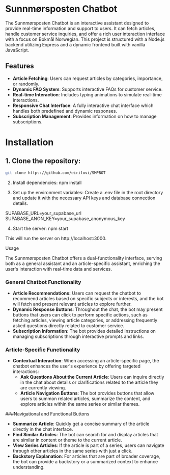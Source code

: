 # Sunnmørsposten Chatbot

The Sunnmørsposten Chatbot is an interactive assistant designed to provide real-time information and support to users. It can fetch articles, handle customer service inquiries, and offer a rich user interaction interface with a focus on Bokmål Norwegian. This project is structured with a Node.js backend utilizing Express and a dynamic frontend built with vanilla JavaScript.

## Features

- **Article Fetching**: Users can request articles by categories, importance, or randomly.
- **Dynamic FAQ System**: Supports interactive FAQs for customer service.
- **Real-time Interaction**: Includes typing animations to simulate real-time interactions.
- **Responsive Chat Interface**: A fully interactive chat interface which handles both predefined and dynamic responses.
- **Subscription Management**: Provides information on how to manage subscriptions.

# Installation

## 1. Clone the repository:
```bash
git clone https://github.com/eirilovi/SMPBOT
```

2. Install dependencies:
npm install

3. Set up the environment variables:
Create a .env file in the root directory and update it with the necessary API keys and database connection details.

SUPABASE_URL=your_supabase_url
SUPABASE_ANON_KEY=your_supabase_anonymous_key


4. Start the server:
npm start


This will run the server on http://localhost:3000.

Usage

The Sunnmørsposten Chatbot offers a dual-functionality interface, serving both as a general assistant and an article-specific assistant, enriching the user's interaction with real-time data and services.

### General Chatbot Functionality

- **Article Recommendations:** Users can request the chatbot to recommend articles based on specific subjects or interests, and the bot will fetch and present relevant articles to explore further.
- **Dynamic Response Buttons**: Throughout the chat, the bot may present buttons that users can click to perform specific actions, such as fetching articles, viewing article categories, or addressing frequently asked questions directly related to customer service.
- **Subscription Information**: The bot provides detailed instructions on managing subscriptions through interactive prompts and links.

### Article-Specific Functionality

- **Contextual Interaction**: When accessing an article-specific page, the chatbot enhances the user's experience by offering targeted interactions:
  - **Ask Questions About the Current Article**: Users can inquire directly in the chat about details or clarifications related to the article they are currently viewing.
  - **Article Navigation Buttons**: The bot provides buttons that allow users to summon related articles, summarize the content, and explore articles within the same series or similar themes.

###Navigational and Functional Buttons

- **Summarize Article**: Quickly get a concise summary of the article directly in the chat interface.
- **Find Similar Articles**: The bot can search for and display articles that are similar in content or theme to the current article.
- **View Series Articles**: If the article is part of a series, users can navigate through other articles in the same series with just a click.
- **Backstory Explanation**: For articles that are part of broader coverage, the bot can provide a backstory or a summarized context to enhance understanding.  
